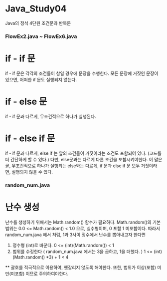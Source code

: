 # Java_Study04
Java의 정석 4단원 조건문과 반복문

### FlowEx2.java ~ FlowEx6.java

# if - if 문
if - if 문은 각각의 조건들이 참일 경우에 문장을 수행한다.
모든 문장에 거짓인 문장이 있으면, 어떠한 if 문도 실행되지 않는다.

# if - else 문
if - if 문과 다르게, 무조건적으로 하나가 실행된다.

# if - else if 문
if - if 문과 다르게, else if 는 앞의 조건들이 거짓이라는 조건도 포함되어 있다. (코드를 더 간단하게 할 수 있다.)
다만, else문과는 다르게 다른 조건을 포함시켜야한다.
이 말은 곧, 무조건적으로 하나가 실행되는 else와는 다르게, if 문과 else if 문 모두 거짓이라면, 실행되지 않을 수 있다.

### random_num.java

# 난수 생성
난수를 생성하기 위해서는 Math.random() 함수가 필요하다.
Math.random()의 기본 범위는 0.0 <= Math.random() < 1.0 으로, 실수형이며, 0 포함 1 미포함이다.
따라서 random_num.java 에서 처럼, 1과 3사이 정수에서 난수를 뽑아내고자 한다면

1. 정수형 (int)로 바꾼다.
   0 <= (int)(Math.random()) < 1
2. 범위를 수정한다 ( random_num.java 에서는 3을 곱하고, 1을 더했다. )
   1 <= (int)(Math.random() *3) + 1 < 4

**  괄호를 적극적으로 이용하여, 헷갈리지 않도록 해야한다. 또한, 범위가 이상(포함) 미만(미포함) 이므로 주의하여야한다. 

